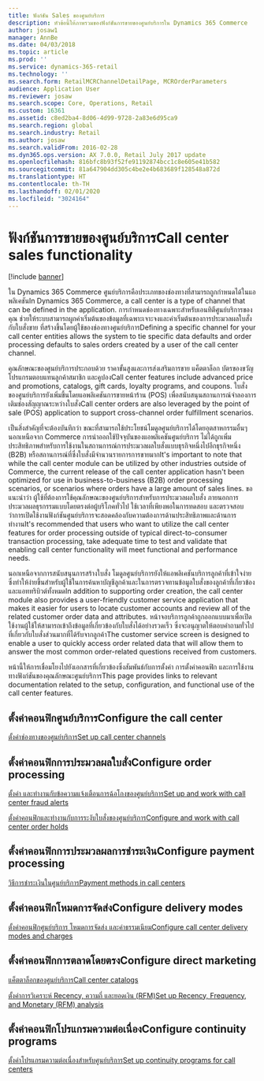 ```yaml
---
title: ฟังก์ชัน Sales ของศูนย์บริการ
description: หัวข้อนี้ให้ภาพรวมของฟังก์ชันการขายของศูนย์บริการใน Dynamics 365 Commerce
author: josaw1
manager: AnnBe
ms.date: 04/03/2018
ms.topic: article
ms.prod: ''
ms.service: dynamics-365-retail
ms.technology: ''
ms.search.form: RetailMCRChannelDetailPage, MCROrderParameters
audience: Application User
ms.reviewer: josaw
ms.search.scope: Core, Operations, Retail
ms.custom: 16361
ms.assetid: c8ed2ba4-8d06-4d99-9728-2a83e6d95ca9
ms.search.region: global
ms.search.industry: Retail
ms.author: josaw
ms.search.validFrom: 2016-02-28
ms.dyn365.ops.version: AX 7.0.0, Retail July 2017 update
ms.openlocfilehash: 816bfc8b93f52fe91192874bcc1c8e605e41b582
ms.sourcegitcommit: 81a647904dd305c4be2e4b683689f128548a872d
ms.translationtype: HT
ms.contentlocale: th-TH
ms.lasthandoff: 02/01/2020
ms.locfileid: "3024164"
---
```

# <a name="call-center-sales-functionality"></a><span data-ttu-id="47db9-103">ฟังก์ชันการขายของศูนย์บริการ</span><span class="sxs-lookup"><span data-stu-id="47db9-103">Call center sales functionality</span></span>

[!include [banner](includes/banner.md)]


<span data-ttu-id="47db9-104">ใน Dynamics 365 Commerce ศูนย์บริการคือประเภทของช่องทางที่สามารถถูกกำหนดได้ในแอพลิเคชัน</span><span class="sxs-lookup"><span data-stu-id="47db9-104">In Dynamics 365 Commerce, a call center is a type of channel that can be defined in the application.</span></span> <span data-ttu-id="47db9-105">การกำหนดช่องทางเฉพาะสำหรับเอนทิตีศูนย์บริการของคุณ ช่วยให้ระบบสามารถผูกค่าเริ่มต้นของข้อมูลที่เฉพาะเจาะจงและค่าเริ่มต้นของการประมวลผลใบสั่งกับใบสั่งขาย ที่สร้างขึ้นโดยผู้ใช้ของช่องทางศูนย์บริการ</span><span class="sxs-lookup"><span data-stu-id="47db9-105">Defining a specific channel for your call center entities allows the system to tie specific data defaults and order processing defaults to sales orders created by a user of the call center channel.</span></span>

<span data-ttu-id="47db9-106">คุณลักษณะของศูนย์บริการประกอบด้วย ราคาขั้นสูงและการส่งเสริมการขาย แค็ตตาล็อก บัตรของขวัญ โปรแกรมตอบแทนลูกค้าสมาชิก และคูปอง</span><span class="sxs-lookup"><span data-stu-id="47db9-106">Call center features include advanced price and promotions, catalogs, gift cards, loyalty programs, and coupons.</span></span> <span data-ttu-id="47db9-107">ใบสั่งของศูนย์บริการยังเพิ่มขึ้นโดยแอพลิเคชันการขายหน้าร้าน (POS) เพื่อสนับสนุนสถานการณ์จำลองการเติมช่องสัญญาณระหว่างใบสั่ง</span><span class="sxs-lookup"><span data-stu-id="47db9-107">Call center orders are also leveraged by the point of sale (POS) application to support cross-channel order fulfillment scenarios.</span></span>

<span data-ttu-id="47db9-108">เป็นสิ่งสำคัญที่จะต้องบันทึกว่า ขณะที่สามารถใช้ประโยชน์โมดูลศูนย์บริการได้โดยอุตสาหกรรมอื่นๆ นอกเหนือจาก Commerce การนำออกใช้ปัจจุบันของแอพลิเคชันศูนย์บริการ ไม่ได้ถูกเพิ่มประสิทธิภาพสำหรับการใช้งานในสถานการณ์การประมวลผลใบสั่งแบบธุรกิจหนึ่งไปอีกธุรกิจหนึ่ง (B2B) หรือสถานการณ์ที่ซึ่งใบสั่งมีจำนวนรายการการขายมาก</span><span class="sxs-lookup"><span data-stu-id="47db9-108">It's important to note that while the call center module can be utilized by other industries outside of Commerce, the current release of the call center application hasn't been optimized for use in business-to-business (B2B) order processing scenarios, or scenarios where orders have a large amount of sales lines.</span></span> <span data-ttu-id="47db9-109">ขอแนะนำว่า ผู้ใช้ที่ต้องการใช้คุณลักษณะของศูนย์บริการสำหรับการประมวลผลใบสั่ง ภายนอกการประมวลผลธุรกรรมแบบโดยตรงต่อผู้บริโภคทั่วไป ใช้เวลาที่เพียงพอในการทดสอบ และตรวจสอบว่าการเปิดใช้งานฟังก์ชันศูนย์บริการจะสอดคล้องกับความต้องการด้านประสิทธิภาพและด้านการทำงาน</span><span class="sxs-lookup"><span data-stu-id="47db9-109">It's recommended that users who want to utilize the call center features for order processing outside of typical direct-to-consumer transaction processing, take adequate time to test and validate that enabling call center functionality will meet functional and performance needs.</span></span>

<span data-ttu-id="47db9-110">นอกเหนือจากการสนับสนุนการสร้างใบสั่ง โมดูลศูนย์บริการยังให้แอพลิเคชันบริการลูกค้าที่เข้าใจง่าย ซึ่งทำให้ง่ายขึ้นสำหรับผู้ใช้ในการค้นหาบัญชีลูกค้าและในการตรวจทานข้อมูลใบสั่งของลูกค้าที่เกี่ยวข้องและแอททริบิวต์ทั้งหมด</span><span class="sxs-lookup"><span data-stu-id="47db9-110">In addition to supporting order creation, the call center module also provides a user-friendly customer service application that makes it easier for users to locate customer accounts and review all of the related customer order data and attributes.</span></span> <span data-ttu-id="47db9-111">หน้าจอบริการลูกค้าถูกออกแบบมาเพื่อเปิดใช้งานผู้ใช้ให้สามารถเข้าถึงข้อมูลที่เกี่ยวข้องกับใบสั่งได้อย่างรวดเร็ว ซึ่งจะอนุญาตให้ตอบคำถามทั่วไปที่เกี่ยวกับใบสั่งส่วนมากที่ได้รับจากลูกค้า</span><span class="sxs-lookup"><span data-stu-id="47db9-111">The customer service screen is designed to enable a user to quickly access order related data that will allow them to answer the most common order-related questions received from customers.</span></span>

<span data-ttu-id="47db9-112">หน้านี้ให้การเชื่อมโยงไปยังเอกสารที่เกี่ยวข้องซึ่งสัมพันธ์กับการตั้งค่า การตั้งค่าคอนฟิก และการใช้งานทางฟังก์ชันของคุณลักษณะศูนย์บริการ</span><span class="sxs-lookup"><span data-stu-id="47db9-112">This page provides links to relevant documentation related to the setup, configuration, and functional use of the call center features.</span></span>


## <a name="configure-the-call-center"></a><span data-ttu-id="47db9-113">ตั้งค่าคอนฟิกศูนย์บริการ</span><span class="sxs-lookup"><span data-stu-id="47db9-113">Configure the call center</span></span>

[<span data-ttu-id="47db9-114">ตั้งค่าช่องทางของศูนย์บริการ</span><span class="sxs-lookup"><span data-stu-id="47db9-114">Set up call center channels</span></span>](set-up-order-processing-options.md)

## <a name="configure-order-processing"></a><span data-ttu-id="47db9-115">ตั้งค่าคอนฟิกการประมวลผลใบสั่ง</span><span class="sxs-lookup"><span data-stu-id="47db9-115">Configure order processing</span></span>

[<span data-ttu-id="47db9-116">ตั้งค่า และทำงานกับข้อความแจ้งเตือนการฉ้อโกงของศูนย์บริการ</span><span class="sxs-lookup"><span data-stu-id="47db9-116">Set up and work with call center fraud alerts</span></span>](set-up-fraud-alerts.md)

[<span data-ttu-id="47db9-117">ตั้งค่าคอนฟิกและทำงานกับการระงับใบสั่งของศูนย์บริการ</span><span class="sxs-lookup"><span data-stu-id="47db9-117">Configure and work with call center order holds</span></span>](work-with-order-holds.md)

## <a name="configure-payment-processing"></a><span data-ttu-id="47db9-118">ตั้งค่าคอนฟิกการประมวลผลการชำระเงิน</span><span class="sxs-lookup"><span data-stu-id="47db9-118">Configure payment processing</span></span>

[<span data-ttu-id="47db9-119">วิธีการชำระเงินในศูนย์บริการ</span><span class="sxs-lookup"><span data-stu-id="47db9-119">Payment methods in call centers</span></span>](work-with-payments.md)

## <a name="configure-delivery-modes"></a><span data-ttu-id="47db9-120">ตั้งค่าคอนฟิกโหมดการจัดส่ง</span><span class="sxs-lookup"><span data-stu-id="47db9-120">Configure delivery modes</span></span>

[<span data-ttu-id="47db9-121">ตั้งค่าคอนฟิกศูนย์บริการ โหมดการจัดส่ง และค่าธรรมเนียม</span><span class="sxs-lookup"><span data-stu-id="47db9-121">Configure call center delivery modes and charges</span></span>](configure-call-center-delivery.md)

## <a name="configure-direct-marketing"></a><span data-ttu-id="47db9-122">ตั้งค่าคอนฟิกการตลาดโดยตรง</span><span class="sxs-lookup"><span data-stu-id="47db9-122">Configure direct marketing</span></span>

[<span data-ttu-id="47db9-123">แค็ตตาล็อกของศูนย์บริการ</span><span class="sxs-lookup"><span data-stu-id="47db9-123">Call center catalogs</span></span>](call-center-catalogs.md)

[<span data-ttu-id="47db9-124">ตั้งค่าการวิเคราะห์ Recency, ความถี่ และยอดเงิน (RFM)</span><span class="sxs-lookup"><span data-stu-id="47db9-124">Set up Recency, Frequency, and Monetary (RFM) analysis</span></span>](set-up-rfm-analysis.md)

## <a name="configure-continuity-programs"></a><span data-ttu-id="47db9-125">ตั้งค่าคอนฟิกโปรแกรมความต่อเนื่อง</span><span class="sxs-lookup"><span data-stu-id="47db9-125">Configure continuity programs</span></span>

[<span data-ttu-id="47db9-126">ตั้งค่าโปรแกรมความต่อเนื่องสำหรับศูนย์บริการ</span><span class="sxs-lookup"><span data-stu-id="47db9-126">Set up continuity programs for call centers</span></span>](set-up-continuity-program.md)
